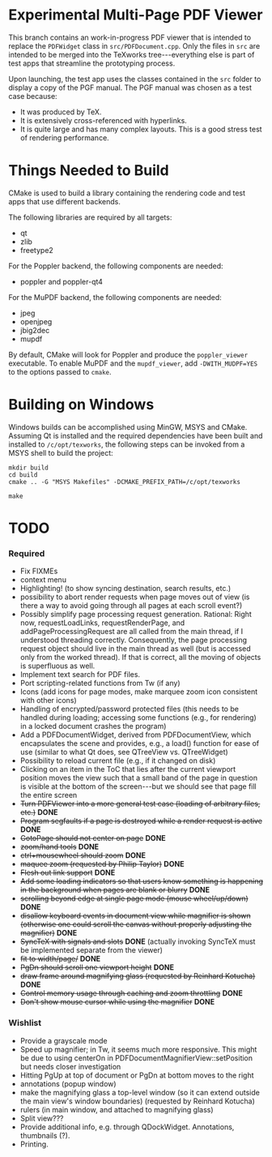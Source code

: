 Experimental Multi-Page PDF Viewer
==================================

This branch contains an work-in-progress PDF viewer that is intended to replace
the `PDFWidget` class in `src/PDFDocument.cpp`. Only the files in `src` are
intended to be merged into the TeXworks tree---everything else is part of test
apps that streamline the prototyping process.

Upon launching, the test app uses the classes contained in the `src` folder to
display a copy of the PGF manual. The PGF manual was chosen as a test case
because:

  - It was produced by TeX.
  - It is extensively cross-referenced with hyperlinks.
  - It is quite large and has many complex layouts. This is a good stress test
    of rendering performance.


Things Needed to Build
======================

CMake is used to build a library containing the rendering code and test apps
that use different backends.

The following libraries are required by all targets:

  - qt
  - zlib
  - freetype2

For the Poppler backend, the following components are needed:

  - poppler and poppler-qt4

For the MuPDF backend, the following components are needed:

  - jpeg
  - openjpeg
  - jbig2dec
  - mupdf

By default, CMake will look for Poppler and produce the `poppler_viewer`
executable. To enable MuPDF and the `mupdf_viewer`, add `-DWITH_MUDPF=YES` to
the options passed to `cmake`.


Building on Windows
===================

Windows builds can be accomplished using MinGW, MSYS and CMake. Assuming Qt is
installed and the required dependencies have been built and installed to
`/c/opt/texworks`, the following steps can be invoked from a MSYS shell to
build the project:

    mkdir build
    cd build
    cmake .. -G "MSYS Makefiles" -DCMAKE_PREFIX_PATH=/c/opt/texworks

    make


TODO
====
### Required
 - Fix FIXMEs
 - context menu
 - Highlighting! (to show syncing destination, search results, etc.)
 - possibility to abort render requests when page moves out of view (is there a
   way to avoid going through all pages at each scroll event?)
 - Possibly simplify page processing request generation. Rational: Right now,
   requestLoadLinks, requestRenderPage, and addPageProcessingRequest are all
   called from the main thread, if I understood threading correctly.
   Consequently, the page processing request object should live in the main
   thread as well (but is accessed only from the worked thread). If that is
   correct, all the moving of objects is superfluous as well.
 - Implement text search for PDF files.
 - Port scripting-related functions from Tw (if any)
 - Icons (add icons for page modes, make marquee zoom icon consistent with other
   icons)
 - Handling of encrypted/password protected files (this needs to be handled
   during loading; accessing some functions (e.g., for rendering) in a locked
   document crashes the program)
 - Add a PDFDocumentWidget, derived from PDFDocumentView, which encapsulates the
   scene and provides, e.g., a load() function for ease of use (similar to what
   Qt does, see QTreeView vs. QTreeWidget)
 - Possibility to reload current file (e.g., if it changed on disk)
 - Clicking on an item in the ToC that lies after the current viewport position
   moves the view such that a small band of the page in question is visible at
   the bottom of the screen---but we should see that page fill the entire screen
 - ~~Turn PDFViewer into a more general test case (loading of arbitrary files,
   etc.)~~ __DONE__
 - ~~Program segfaults if a page is destroyed while a render request is active~~
   __DONE__
 - ~~GotoPage should not center on page~~ __DONE__
 - ~~zoom/hand tools~~ __DONE__
 - ~~ctrl+mousewheel should zoom~~ __DONE__
 - ~~maquee zoom (requested by Philip Taylor)~~ __DONE__
 - ~~Flesh out link support~~ __DONE__
 - ~~Add some loading indicators so that users know something is happening in the
   background when pages are blank or blurry~~ __DONE__
 - ~~scrolling beyond edge at single page mode (mouse wheel/up/down)~~ __DONE__
 - ~~disallow keyboard events in document view while magnifier is shown (otherwise
   one could scroll the canvas without properly adjusting the magnifier)~~ __DONE__
 - ~~SyncTeX with signals and slots~~ __DONE__ (actually invoking SyncTeX must
   be implemented separate from the viewer)
 - ~~fit to width/page/~~ __DONE__
 - ~~PgDn should scroll one viewport height~~ __DONE__
 - ~~draw frame around magnifying glass (requested by Reinhard Kotucha)~~ __DONE__
 - ~~Control memory usage through caching and zoom throttling~~ __DONE__
 - ~~Don't show mouse cursor while using the magnifier~~ __DONE__

### Wishlist
 - Provide a grayscale mode
 - Speed up magnifier; in Tw, it seems much more responsive. This might be due
   to using centerOn in PDFDocumentMagnifierView::setPosition but needs closer
   investigation
 - Hitting PgUp at top of document or PgDn at bottom moves to the right
 - annotations (popup window)
 - make the magnifying glass a top-level window (so it can extend outside the
   main view's window boundaries) (requested by Reinhard Kotucha)
 - rulers (in main window, and attached to magnifying glass)
 - Split view???
 - Provide additional info, e.g. through QDockWidget. Annotations, thumbnails (?).
 - Printing.
